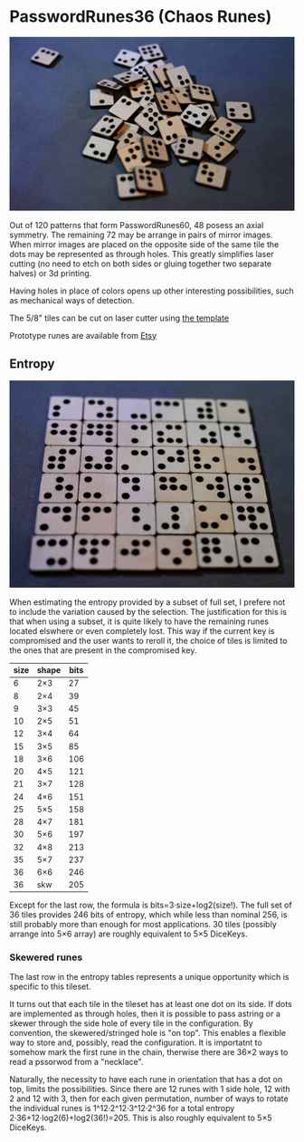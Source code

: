 # PasswordRunes36 (Chaos Runes)

![](ChaosRunesPile.JPG)

Out of 120 patterns that form PasswordRunes60, 48 posess an axial symmetry. The remaining 72 may be arrange in pairs of mirror images.
When mirror images are placed on the opposite side of the same tile the dots may be represented as through holes. This greatly simplifies
laser cutting (no need to etch on both sides or gluing together two separate halves) or 3d printing.

Having holes in place of colors opens up other interesting possibilities, such as mechanical ways of detection.

The 5/8" tiles can be cut on  laser cutter using [the template](PasswordRunes36.svg)

Prototype runes are available from
[Etsy](https://www.etsy.com/listing/940295052/chaos-runes?ref=shop_home_active_1)

## Entropy
![](ChaosRunes6x6.JPG)

When estimating the entropy provided by a subset of full set, I prefere not to include the variation caused by the selection.
The justification for this is that when using a subset, it is quite likely to have the remaining runes located elswhere or even completely lost. This way if the current key is compromised and the user wants to reroll it, the choice of tiles is limited to the ones that are present in the compromised key.

size|shape|bits
--|---|---
6 |2×3| 27
8 |2×4| 39
9 |3×3| 45
10|2×5| 51
12|3×4| 64
15|3×5| 85
18|3×6|106
20|4×5|121
21|3×7|128
24|4×6|151
25|5×5|158
28|4×7|181
30|5×6|197
32|4×8|213
35|5×7|237
36|6×6|246
36|skw|205

Except for the last row, the formula is bits=3·size+log2(size!). The full set of 36 tiles provides 246 bits of entropy, which while less than nominal 256, is still probably more than enough for most applications. 30 tiles (possibly arrange into 5×6 array) are roughly equivalent to 5×5 DiceKeys.

### Skewered runes
The last row in the entropy tables represents a unique opportunity which is specific to this tileset.

It turns out that each tile in the tileset has at least one dot on its side. If dots are implemented as through holes, then it is possible to pass astring or a skewer through the side hole of every tile in the configuration. By convention, the skewered/stringed hole is "on top". This enables a flexible way to store and, possibly, read the configuration. It is importatnt to somehow mark the first rune in the chain, therwise there are 36×2 ways to read a pssorwod from a "necklace".

Naturally, the necessity to have each rune in orientation that has a dot on top, limits the possibilities. Since there are 12 runes with 1 side hole, 12 with 2 and 12 with 3, then for each given permutation, number of ways to rotate the individual runes is 1^12·2^12·3^12·2^36 for a total entropy 2·36+12·log2(6)+log2(36!)=205. This is also roughly equivalent to 5×5 DiceKeys.

